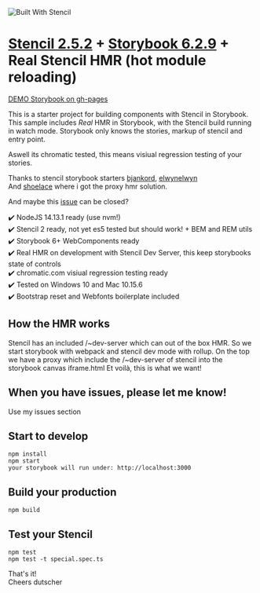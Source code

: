 ![Built With Stencil](https://img.shields.io/badge/-Built%20With%20Stencil-16161d.svg?logo=data%3Aimage%2Fsvg%2Bxml%3Bbase64%2CPD94bWwgdmVyc2lvbj0iMS4wIiBlbmNvZGluZz0idXRmLTgiPz4KPCEtLSBHZW5lcmF0b3I6IEFkb2JlIElsbHVzdHJhdG9yIDE5LjIuMSwgU1ZHIEV4cG9ydCBQbHVnLUluIC4gU1ZHIFZlcnNpb246IDYuMDAgQnVpbGQgMCkgIC0tPgo8c3ZnIHZlcnNpb249IjEuMSIgaWQ9IkxheWVyXzEiIHhtbG5zPSJodHRwOi8vd3d3LnczLm9yZy8yMDAwL3N2ZyIgeG1sbnM6eGxpbms9Imh0dHA6Ly93d3cudzMub3JnLzE5OTkveGxpbmsiIHg9IjBweCIgeT0iMHB4IgoJIHZpZXdCb3g9IjAgMCA1MTIgNTEyIiBzdHlsZT0iZW5hYmxlLWJhY2tncm91bmQ6bmV3IDAgMCA1MTIgNTEyOyIgeG1sOnNwYWNlPSJwcmVzZXJ2ZSI%2BCjxzdHlsZSB0eXBlPSJ0ZXh0L2NzcyI%2BCgkuc3Qwe2ZpbGw6I0ZGRkZGRjt9Cjwvc3R5bGU%2BCjxwYXRoIGNsYXNzPSJzdDAiIGQ9Ik00MjQuNywzNzMuOWMwLDM3LjYtNTUuMSw2OC42LTkyLjcsNjguNkgxODAuNGMtMzcuOSwwLTkyLjctMzAuNy05Mi43LTY4LjZ2LTMuNmgzMzYuOVYzNzMuOXoiLz4KPHBhdGggY2xhc3M9InN0MCIgZD0iTTQyNC43LDI5Mi4xSDE4MC40Yy0zNy42LDAtOTIuNy0zMS05Mi43LTY4LjZ2LTMuNkgzMzJjMzcuNiwwLDkyLjcsMzEsOTIuNyw2OC42VjI5Mi4xeiIvPgo8cGF0aCBjbGFzcz0ic3QwIiBkPSJNNDI0LjcsMTQxLjdIODcuN3YtMy42YzAtMzcuNiw1NC44LTY4LjYsOTIuNy02OC42SDMzMmMzNy45LDAsOTIuNywzMC43LDkyLjcsNjguNlYxNDEuN3oiLz4KPC9zdmc%2BCg%3D%3D&colorA=16161d&style=flat-square)

# [Stencil 2.5.2](https://stenciljs.com/) + [Storybook 6.2.9](https://storybook.js.org/) + Real Stencil HMR (hot module reloading)

[ DEMO Storybook on gh-pages](https://dutscher.github.io/stencil-storybook/)

This is a starter project for building components with Stencil in Storybook.
This sample includes _Real_ HMR in Storybook, with the Stencil build running in watch mode.
Storybook only knows the stories, markup of stencil and entry point.

Aswell its chromatic tested, this means visiual regression testing of your stories.

Thanks to stencil storybook starters [bjankord](https://github.com/bjankord/stencil-storybook-boilerplate), [elwynelwyn](https://github.com/elwynelwyn/stencilbook-ding)<br/>
And [shoelace](https://github.com/shoelace-style/shoelace) where i got the proxy hmr solution.

And maybe this [issue](https://github.com/storybookjs/storybook/issues/4600) can be closed?

✔️ NodeJS 14.13.1 ready (use nvm!)<br/>
✔️ Stencil 2 ready, not yet es5 tested but should work! + BEM and REM utils<br/>
✔️ Storybook 6+ WebComponents ready<br/>
✔️ Real HMR on development with Stencil Dev Server, this keep storybooks state of controls<br/>
✔️ chromatic.com visiual regression testing ready<br/>
✔️ Tested on Windows 10 and Mac 10.15.6<br/>
✔️ Bootstrap reset and Webfonts boilerplate included<br/>

## How the HMR works

Stencil has an included /~dev-server which can out of the box HMR.
So we start storybook with webpack and stencil dev mode with rollup.
On the top we have a proxy which include the /~dev-server of stencil into the storybook canvas iframe.html
Et voilà, this is what we want!

## When you have issues, please let me know!

Use my issues section

## Start to develop

`npm install`<br/>
`npm start`<br/>
`your storybook will run under: http://localhost:3000`

## Build your production

`npm build`

## Test your Stencil

`npm test`<br/>
`npm test -t special.spec.ts`

That's it!<br/>
Cheers dutscher
